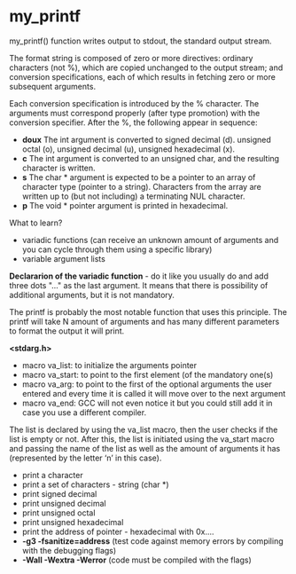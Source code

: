 # my_printf

my_printf() function writes output to stdout, the standard output stream.

The format string is composed of zero or more directives: ordinary characters (not %), which are copied unchanged to the output stream; 
and conversion specifications, each of which results in fetching zero or more subsequent arguments.

Each conversion specification is introduced by the % character. 
The arguments must correspond properly (after type promotion) with the conversion specifier. 
After the %, the following appear in sequence:

- **doux** The int argument is converted to signed decimal (d). unsigned octal (o), unsigned decimal (u), unsigned hexadecimal (x).
- **c** The int argument is converted to an unsigned char, and the resulting character is written.
- **s** The char * argument is expected to be a pointer to an array of character type (pointer to a string). Characters from the array are written up to (but not including) a terminating NUL character.
- **p** The void * pointer argument is printed in hexadecimal.

What to learn?
- variadic functions (can receive an unknown amount of arguments and you can cycle through them using a specific library)
- variable argument lists

**Declararion of the variadic function** - do it like you usually do and add three dots "..." as the last argument. 
It means that there is possibility of additional arguments, but it is not mandatory.

The printf is probably the most notable function that uses this principle. 
The printf will take N amount of arguments and has many different parameters to format the output it will print.

**<stdarg.h>**
- macro va_list: to initialize the arguments pointer
- macro va_start: to point to the first element (of the mandatory one(s)
- macro va_arg: to point to the first of the optional arguments the user entered and every time it is called it will move over to the next argument
- macro va_end: GCC will not even notice it but you could still add it in case you use a different compiler.

The list is declared by using the va_list macro, then the user checks if the list is empty or not. 
After this, the list is initiated using the va_start macro and passing the name of the list as well as the amount of arguments it has (represented by the letter ‘n’ in this case).

- print a character 
- print a set of characters - string (char *)
- print signed decimal
- print unsigned decimal
- print unsigned octal
- print unsigned hexadecimal
- print the address of pointer - hexadecimal with 0x....
- **-g3 -fsanitize=address** (test code against memory errors by compiling with the debugging flags)
- **-Wall -Wextra -Werror** (code must be compiled with the flags)
